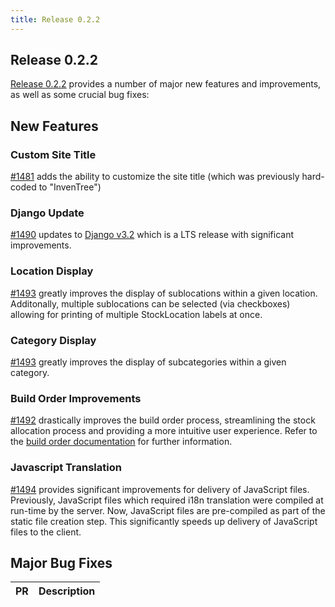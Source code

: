 ```yaml
---
title: Release 0.2.2
---
```


## Release 0.2.2

[Release 0.2.2](https://github.com/inventree/InvenTree/releases/tag/0.2.2) provides a number of major new features and improvements, as well as some crucial bug fixes:

## New Features

### Custom Site Title

[#1481](https://github.com/inventree/InvenTree/pull/1481) adds the ability to customize the site title (which was previously hard-coded to "InvenTree")

### Django Update

[#1490](https://github.com/inventree/InvenTree/pull/1490) updates to [Django v3.2](https://docs.djangoproject.com/en/3.2/releases/3.2/) which is a LTS release with significant improvements.

### Location Display

[#1493](https://github.com/inventree/InvenTree/pull/1493) greatly improves the display of sublocations within a given location. Additonally, multiple sublocations can be selected (via checkboxes) allowing for printing of multiple StockLocation labels at once.

### Category Display

[#1493](https://github.com/inventree/InvenTree/pull/1493) greatly improves the display of subcategories within a given category.

### Build Order Improvements

[#1492](https://github.com/inventree/InvenTree/pull/1492) drastically improves the build order process, streamlining the stock allocation process and providing a more intuitive user experience. Refer to the [build order documentation](../../build/build) for further information.

### Javascript Translation

[#1494](https://github.com/inventree/InvenTree/pull/1494) provides significant improvements for delivery of JavaScript files. Previously, JavaScript files which required i18n translation were compiled at run-time by the server. Now, JavaScript files are pre-compiled as part of the static file creation step. This significantly speeds up delivery of JavaScript files to the client.

## Major Bug Fixes

| PR | Description |
| --- | --- |
